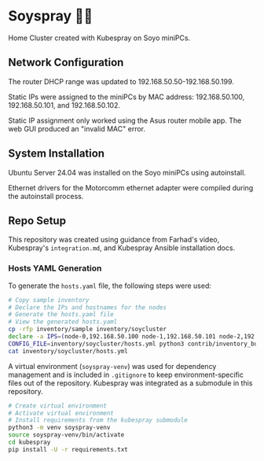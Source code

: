 # Soyspray 🌱💦

Home Cluster created with Kubespray on Soyo miniPCs.

## Network Configuration

The router DHCP range was updated to 192.168.50.50-192.168.50.199.

Static IPs were assigned to the miniPCs by MAC address: 192.168.50.100,
192.168.50.101, and 192.168.50.102.

Static IP assignment only worked using the Asus router mobile app. The web GUI
produced an "invalid MAC" error.

## System Installation

Ubuntu Server 24.04 was installed on the Soyo miniPCs using autoinstall.

Ethernet drivers for the Motorcomm ethernet adapter were compiled during the
autoinstall process.

## Repo Setup

This repository was created using guidance from Farhad's video, Kubespray's
`integration.md`, and Kubespray Ansible installation docs.

### Hosts YAML Generation

To generate the `hosts.yaml` file, the following steps were used:

```sh
# Copy sample inventory
# Declare the IPs and hostnames for the nodes
# Generate the hosts.yaml file
# View the generated hosts.yaml
cp -rfp inventory/sample inventory/soycluster
declare -a IPS=(node-0,192.168.50.100 node-1,192.168.50.101 node-2,192.168.50.102)
CONFIG_FILE=inventory/soycluster/hosts.yml python3 contrib/inventory_builder/inventory.py ${IPS[@]}
cat inventory/soycluster/hosts.yml
```

A virtual environment (`soyspray-venv`) was used for dependency management and
is included in `.gitignore` to keep environment-specific files out of the
repository. Kubespray was integrated as a submodule in this repository.

```sh
# Create virtual environment
# Activate virtual environment
# Install requirements from the kubespray submodule
python3 -m venv soyspray-venv
source soyspray-venv/bin/activate
cd kubespray
pip install -U -r requirements.txt
```
